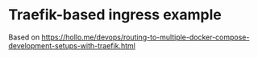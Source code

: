 # Traefik-based ingress example 

Based on https://hollo.me/devops/routing-to-multiple-docker-compose-development-setups-with-traefik.html